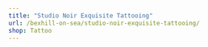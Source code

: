```yaml
---
title: "Studio Noir Exquisite Tattooing"
url: /bexhill-on-sea/studio-noir-exquisite-tattooing/
shop: Tattoo
---
```

